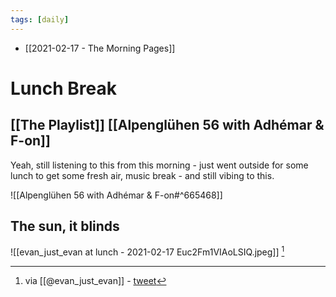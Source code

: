 ```yaml
---
tags: [daily]
---
```


- [[2021-02-17 - The Morning Pages]]

# Lunch Break
## [[The Playlist]] [[Alpenglühen 56 with Adhémar & F-on]]

Yeah, still listening to this from this morning - just went outside for some lunch to get some fresh air, music break - and still vibing to this.

![[Alpenglühen 56 with Adhémar & F-on#^665468]]

## The sun, it blinds

![[evan_just_evan at lunch - 2021-02-17 Euc2Fm1VIAoLSIQ.jpeg]] [^ejel]

[^ejel]: via [[@evan_just_evan]] - [tweet](https://twitter.com/evan_just_evan/status/1362116891456770050)